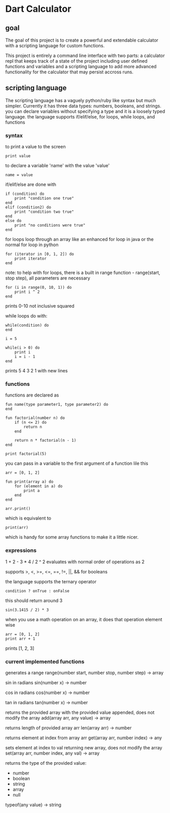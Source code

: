 # Dart Calculator

## goal

The goal of this project is to create a powerful and extendable calculator with a scripting language for custom functions.

This project is entirely a command line interface with two parts: a calculator repl that keeps track of a state of the project including user defined functions and variables and a scripting language to add more advanced functionality for the calculator that may persist accross runs.

## scripting language

The scripting language has a vaguely python/ruby like syntax but much simpler. Currently it has three data types: numbers, booleans, and strings. you can declare variables without specifying a type and it is a loosely typed language. the language supports if/elif/else, for loops, while loops, and functions

### syntax

to print a value to the screen

```
print value
```

to declare a variable 'name' with the value 'value'

```
name = value
```

if/elif/else are done with

```
if (condition) do
    print "condition one true"
end
elif (condition2) do
    print "condition two true"
end
else do
    print "no conditions were true"
end
```

for loops loop through an array like an enhanced for loop in java or the normal for loop in python

```
for (iterator in [0, 1, 2]) do
    print iterator
end
```

note: to help with for loops, there is a built in range function - range(start, stop step), all parameters are necessary

```
for (i in range(0, 10, 1)) do
    print i ^ 2
end
```

prints 0-10 not inclusive squared

while loops do with:

```
while(condition) do
end
```

```
i = 5

while(i > 0) do
    print i
    i = i - 1
end
```

prints 5 4 3 2 1 with new lines

### functions

functions are declared as

```
fun name(type parameter1, type parameter2) do
end

fun factorial(number n) do
    if (n <= 2) do
        return n
    end

    return n * factorial(n - 1)
end

print factorial(5)
```

you can pass in a variable to the first argument of a function lile this

```
arr = [0, 1, 2]

fun print(array a) do
    for (element in a) do
        print a
    end
end

arr.print()
```

which is equivalent to

```
print(arr)
```

which is handy for some array functions to make it a little nicer.

### expressions

1 + 2 - 3 \* 4 / 2 ^ 2
evaluates with normal order of operations as 2

supports >, <, >=, <=, ==, !=, ||, && for booleans

the language supports the ternary operator

```
condition ? onTrue : onFalse
```

this should return around 3

```
sin(3.1415 / 2) * 3
```

when you use a math operation on an array, it does that operation element wise

```
arr = [0, 1, 2]
print arr + 1
```

prints [1, 2, 3]

### current implemented functions

generates a range
range(number start, number stop, number step) -> array

sin in radians
sin(number x) -> number

cos in radians
cos(number x) -> number

tan in radians
tan(number x) -> number

returns the provided array with the provided value appended, does not modify the array
add(array arr, any value) -> array

returns length of provided array arr
len(array arr) -> number

returns element at index from array arr
get(array arr, number index) -> any

sets element at index to val returning new array, does not modify the array
set(array arr, number index, any val) -> array

returns the type of the provided value:

-   number
-   boolean
-   string
-   array
-   null

typeof(any value) -> string
